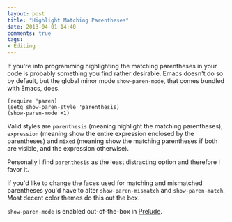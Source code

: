 ```yaml
---
layout: post
title: "Highlight Matching Parentheses"
date: 2013-04-01 14:40
comments: true
tags:
- Editing
---
```


If you're into programming highlighting the matching parentheses in
your code is probably something you find rather desirable. Emacs
doesn't do so by default, but the global minor mode `show-paren-mode`,
that comes bundled with Emacs, does.

``` elisp
(require 'paren)
(setq show-paren-style 'parenthesis)
(show-paren-mode +1)
```

Valid styles are `parenthesis` (meaning highlight the matching
parentheses), `expression` (meaning show the entire expression
enclosed by the parentheses) and `mixed` (meaning show the matching
parentheses if both are visible, and the expression otherwise).

Personally I find `parenthesis` as the least distracting option and
therefore I favor it.

If you'd like to change the faces used for matching and mismatched
parentheses you'd have to alter `show-paren-mismatch` and
`show-paren-match`. Most decent color themes do this out the box.

`show-paren-mode` is enabled out-of-the-box in
[Prelude](https://github.com/bbatsov/prelude).
